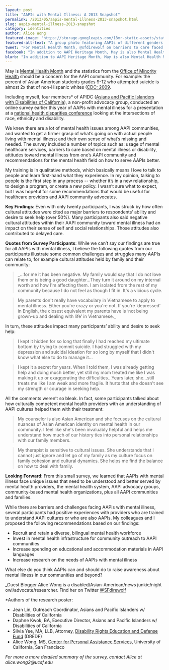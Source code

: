 ```yaml
---
layout: post
title: "AAPIs with Mental Illness: A 2013 Snapshot"
permalink: /2013/05/aapis-mental-illness-2013-snapshot.html
slug: aapis-mental-illness-2013-snapshot
category: identities
author: Alice Wong
featured-image: 'https://storage.googleapis.com/18mr-static-assets/static/images/featured/2013-05-16-aapis-mental-illness-2013-snapshot.png'
featured-alt-text: "A group photo featuring AAPIs of different genders and ethnicities and ages at a 2012 APIDC event featuring Rep. Tammy Duckworth. Three sit in wheelchairs, and all smile at the camera."
tweet: "For Mental Health Month, @sfdirewolf on barriers to care faced by AAPIs w/mental illness #18MR"
facebook: "In addition to AAPI Heritage Month, May is also Mental Health Month. 18MR member and disability activist Alice Wong reviews findings from a survey she conducted with other members of Asians & Pacific Islanders with Disabilities of CA (APIDC) -- and the multiple challenges facing AAPIs with mental illness."
blurb: "In addition to AAPI Heritage Month, May is also Mental Health Month. 18MR member and disability activist Alice Wong reviews findings from a survey she conducted with other members of Asians & Pacific Islanders with Disabilities of CA (APIDC) -- and the multiple challenges facing AAPIs with mental illness."
---
```


May is [Mental Health Month](http://www.mentalhealthamerica.net/go/may) and the statistics from the [Office of Minority Health](http://minorityhealth.hhs.gov/templates/content.aspx?ID=6476) should be a concern for the AAPI community.  For example: the percent of Asian American students grades 9-12 who attempted suicide is almost 2x that of non-Hispanic whites ([CDC: 2009](http://apps.nccd.cdc.gov/youthonline/App/Default.aspx).

Including myself, four members* of APIDC ([Asians and Pacific Islanders with Disabilities of California](http://www.apidisabilities.org/)), a non-profit advocacy group, conducted an online survey earlier this year of AAPIs with mental illness for a presentation at a [national health disparities conference](http://www.ohsu.edu/xd/research/centers-institutes/institute-on-development-and-disability/public-health-programs/project-intersect/) looking at the intersections of race, ethnicity and disability.

We knew there are a lot of mental health issues among AAPI communities, and wanted to get a firmer grasp of what’s going on with actual people living with mental illness; and their own sense of what’s missing and needed.  The survey included a number of topics such as: usage of mental healthcare services, barriers to care based on mental illness or disability, attitudes toward mental illness from one’s AAPI community and recommendations for the mental health field on how to serve AAPIs better.

My training is in qualitative methods, which basically means I love to talk to people and learn first-hand what they experience.  In my opinion, talking to people is the first step in any process -- whether it’s in a new relationship, to design a program, or create a new policy.  I wasn’t sure what to expect, but I was hopeful for some recommendations that would be useful for healthcare providers and AAPI community advocates.

__Key Findings__: Even with only twenty participants, I was struck by how often cultural attitudes were cited as major barriers to respondents’ ability and desire to seek help (over 50%). Many participants also said negative cultural attitudes within their AAPI community toward mental illness had an impact on their sense of self and social relationships.  Those attitudes also contributed to delayed care.

__Quotes from Survey Participants__: While we can’t say our findings are true for all AAPIs with mental illness, I believe the following quotes from our participants illustrate some common challenges and struggles many AAPIs can relate to, for example cultural attitudes held by family and their community:

> _…for me it has been negative. My family would say that I do not love them or is being a good daughter…They turn it around on my internal worth and how I'm affecting them. I am isolated from the rest of my community because I do not feel as though I fit in. It's a vicious cycle.

> My parents don't really have vocabulary in Vietnamese to apply to mental illness. Either you're crazy or you're not. If you're ‘depressed’ in English, the closest equivalent my parents have is ‘not being grown-up and dealing with life’ in Vietnamese._ 

In turn, these attitudes impact many participants’ ability and desire to seek help:

> I kept it hidden for so long that finally I had reached my ultimate bottom by trying to commit suicide.  I had struggled with my depression and suicidal ideation for so long by myself that I didn't know what else to do to manage it...           

> I kept it a secret for years. When I told them, I was already getting help and doing much better, yet still my mom treated me like I was making it up or exaggerating the difficulties…Years later, she…still treats me like I am weak and more fragile. It hurts that she doesn't see my strength or courage in seeking help.     

All the comments weren’t so bleak.  In fact, some participants talked about how culturally competent mental health providers with an understanding of AAPI cultures helped them with their treatment: 

> My counselor is also Asian American and she focuses on the cultural nuances of Asian American identity on mental health in our community. I feel like she's been invaluably helpful and helps me understand how much of our history ties into personal relationships with our family members.

> My therapist is sensitive to cultural issues. She understands that I cannot just ignore and let go of my family as my culture focus on family cohesion and cultural dynamics. She helps me find the balance on how to deal with family.

__Looking Forward__: From this small survey, we learned that AAPIs with mental illness face unique issues that need to be understood and better served by mental health providers, the mental health system, AAPI advocacy groups, community-based mental health organizations, plus all AAPI communities and families.

While there are barriers and challenges facing AAPIs with mental illness, several participants had positive experiences with providers who are trained to understand AAPI cultures or who are also AAPIs. My colleagues and I proposed the following recommendations based on our findings:

+ Recruit and retain a diverse, bilingual mental health workforce
+ Invest in mental health infrastructure for community outreach to AAPI communities
+ Increase spending on educational and accommodation materials in AAPI languages
+ Increase research on the needs of AAPIs with mental illness

What else do you think AAPIs can and should do to raise awareness about mental illness in our communities and beyond?

_Guest Blogger Alice Wong is a disabled/Asian-American/news junkie/night owl/advocate/researcher. Find her on Twitter [@SFdirewolf](https://www.twitter.com/sfdirewolf)

*Authors of the research poster:

+ Jean Lin, Outreach Coordinator, Asians and Pacific Islanders w/ Disabilities of California
+ Daphne Kwok, BA, Executive Director, Asians and Pacific Islanders w/ Disabilities of California
+ Silvia Yee, MA, LLB, Attorney, [Disability Rights Education and Defense Fund](http://dredf.org/) (DREDF)
+ Alice Wong, MS, [Center for Personal Assistance Services](http://www.pascenter.org/home/index.php), University of California, San Francisco

_For more a more detailed summary of the survey, contact Alice at alice.wong2@ucsf.edu_